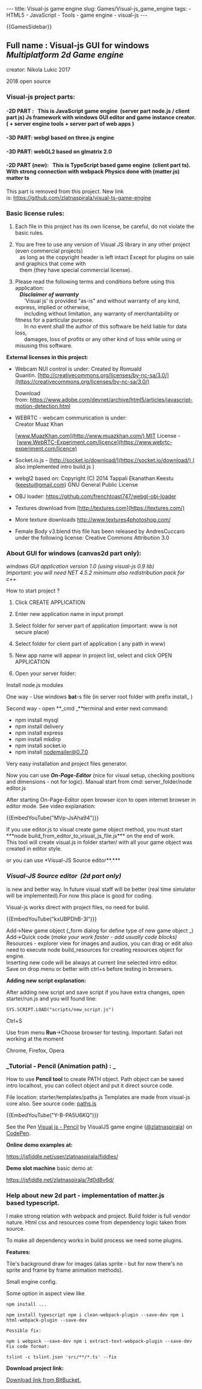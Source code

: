 --- title: Visual-js game engine slug: Games/Visual-js_game_engine tags: - HTML5 - JavaScript - Tools - game engine - visual-js ---

{{GamesSidebar}}

## Full name : Visual-js GUI for windows _Multiplatform 2d Game engine_

creator: Nikola Lukic 2017

2018 open source

### Visual-js project parts:

#### -2D PART :   This is JavaScript game engine  (server part node.js / client part js) Js framework with windows GUI editor and game instance creator. ( + server engine tools + server part of web apps )

#### -3D PART: webgl based on three.js engine

#### -3D PART: webGL2 based on glmatrix 2.0

#### -2D PART (new):   This is TypeScript based game engine  (client part ts). With strong connection with webpack Physics done with (matter.js) matter ts

This part is removed from this project. New link is: https://github.com/zlatnaspirala/visual-ts-game-engine

### Basic license rules:

1. Each file in this project has its own license, be careful, do not violate the basic rules.

2. You are free to use any version of Visual JS library in any other project (even commercial projects)  
      as long as the copyright header is left intact Except for plugins on sale and graphics that come with  
      them (they have special commercial license).
3. Please read the following terms and conditions before using this application:  
      **_Disclaimer of warranty_**  
         'Visual js' is provided "as-is" and without warranty of any kind, express, implied or otherwise,  
         including without limitation, any warranty of merchantability or fitness for a particular purpose.    
         In no event shall the author of this software be held liable for data loss,  
         damages, loss of profits or any other kind of loss while using or misusing this software.

**External licenses in this project:**

- Webcam NUI control is under: Created by Romuald Quantin. [http://creativecommons.org/licenses/by-nc-sa/3.0/](https://creativecommons.org/licenses/by-nc-sa/3.0/)

  Download from: <https://www.adobe.com/devnet/archive/html5/articles/javascript-motion-detection.html>

- WEBRTC - webcam communication is under:  
  Creator Muaz Khan

  [www.MuazKhan.com](http://www.muazkhan.com/) MIT License - [www.WebRTC-Experiment.com/licence](https://www.webrtc-experiment.com/licence)

- Socket.io.js - [http://socket.io/download/](https://socket.io/download/) ( also implemented intro build.js )

- webgl2 based on: Copyright (C) 2014 Tappali Ekanathan Keestu (<keestu@gmail.com>) GNU General Public License

- OBJ loader: <https://github.com/frenchtoast747/webgl-obj-loader>

- Textures download from [http://textures.com](https://textures.com/)

- More texture downloads <http://www.textures4photoshop.com/>

- Female Body v3.blend this file has been released by AndresCuccaro under the following license: Creative Commons Attribution 3.0

### About GUI for windows (canvas2d part only):

_windows GUI application version 1.0 (using visual-js 0.9 lib)  
Important: you will need NET 4.5.2 minimum also redistribution pack for c++_

How to start project ?

1. Click CREATE APPLICATION
2. Enter new application name in input prompt
3. Select folder for server part of application (important: www is not secure place)
4. Select folder for client part of application ( any path in www)
5. New app name will appear in project list, select and click OPEN APPLICATION

6. Open your server folder:

Install node.js modules

One way - Use windows **bat**-s file (in server root folder with prefix install\_ )

Second way - open **_cmd _**terminal and enter next command:

- npm install mysql
- npm install delivery
- npm install express
- npm install mkdirp
- npm install socket.io
- npm install nodemailer@0.7.0

Very easy installation and project files generator.

Now you can use **_On-Page-Editor_** (nice for visual setup, checking positions and dimensions - not for logic). Manual start from cmd: server_folder/node editor.js

After starting On-Page-Editor open browser icon to open internet browser in editor mode. See video explanation:

{{EmbedYouTube("MVp-JsAha94")}}

If you use editor.js to visual create game object method, you must start \*\*\*node build_from_editor_to_visual_js_file.js\*\*\* on the end of work.  
This tool will create visual.js in folder starter/ with all your game object was created in editor style.

or you can use \*Visual-JS Source editor**.\***

### **_Visual-JS Source editor  (2d part only)_**

is new and better way. In future visual staff will be better (real time simulator will be implemented).For now this place is good for coding.

Visual-js works direct with project files, no need for build.

{{EmbedYouTube("kxUBPDhB-3I")}}

Add-&gt;New game object (_form dialog for define type of new game object _)  
Add-&gt;Quick code (_make your work faster - add usually code blocks)_  
Resources - explorer view for images and audios, you can drag or edit also need to execute node build_resources for creating resources object for engine.  
Inserting new code will be always at current line selected intro editor.  
Save on drop menu or better with ctrl+s before testing in browsers.

**Adding new script explanation:**

After adding new script and save script if you have extra changes, open starter/run.js and you will found line:

    SYS.SCRIPT.LOAD("scripts/new_script.js")

Ctrl+S

Use from menu **Run**-&gt;Choose browser for testing. Important: Safari not working at the moment

Chrome, Firefox, Opera

### **_Tutorial - Pencil (Animation path) : _**

How to use **Pencil tool** to create PATH object. Path object can be saved intro localhost, you can collect object and put it direct source code.

File location: starter/templates/paths.js Templates are made from visual-js core also. See source code: [paths.js](https://bitbucket.org/nikola_l/visual-js/src/93027dcab76972c6a6432431e1a3341c0e231d61/project/program_instance/starter/templates/paths.js?at=master&fileviewer=file-view-default)

{{EmbedYouTube("Y-B-PA5U6KQ")}}

See the Pen [Visual js - Pencil](https://codepen.io/zlatnaspirala/pen/jrzNko/) by VisualJS game engine ([@zlatnaspirala](https://codepen.io/zlatnaspirala)) on [CodePen](https://codepen.io).

**Online demo examples at:**

<https://jsfiddle.net/user/zlatnaspirala/fiddles/>

**Demo slot machine** basic demo at:

<https://jsfiddle.net/zlatnaspirala/7d0d8v6d/>

### Help about new 2d part - implementation of matter.js based typescript.

I make strong relation with webpack and project. Build folder is full vendor nature. Html css and resources come from dependency logic taken from source.

To make all dependency works in build process we need some plugins.

**Features:**

Tile's background draw for images (alias sprite - but for now there's no sprite and frame by frame animation methods).

Small engine config.

Some option in aspect view like

`npm install ...`

`npm install typescript npm i clean-webpack-plugin --save-dev npm i html-webpack-plugin --save-dev`

`Possible fix:`

`npm i webpack --save-dev npm i extract-text-webpack-plugin --save-dev Fix code format:`

`tslint -c tslint.json 'src/**/*.ts' --fix`

**Download project link:**

[Download link from BitBucket.](https://bitbucket.org/nikola_l/visual-js)
